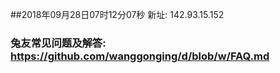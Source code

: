 ##2018年09月28日07时12分07秒 新址: 142.93.15.152
### 兔友常见问题及解答: https://github.com/wanggonging/d/blob/w/FAQ.md
